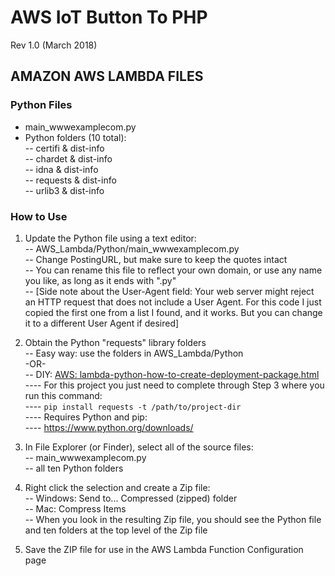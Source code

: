 # AWS IoT Button To PHP 
Rev 1.0 (March 2018)
  
## AMAZON AWS LAMBDA FILES

### Python Files
 
- main_wwwexamplecom.py
- Python folders (10 total):  
  --  certifi & dist-info  
  --  chardet & dist-info  
  --  idna & dist-info  
  --  requests & dist-info  
  --  urlib3 & dist-info  
 
### How to Use  

1. Update the Python file using a text editor:  
  -- AWS_Lambda/Python/main_wwwexamplecom.py  
  -- Change PostingURL, but make sure to keep the quotes intact  
  -- You can rename this file to reflect your own domain, or use any name you like, as long as it ends with ".py"  
  -- [Side note about the User-Agent field: Your web server might reject an HTTP request that does not include a User Agent. For this code I just copied the first one from a list I found, and it works. But you can change it to a different User Agent if desired]
  
2. Obtain the Python "requests" library folders  
  -- Easy way: use the folders in AWS_Lambda/Python  
    -OR-  
  -- DIY: [AWS: lambda-python-how-to-create-deployment-package.html](https://docs.aws.amazon.com/lambda/latest/dg/lambda-python-how-to-create-deployment-package.html)  
  ---- For this project you just need to complete through Step 3 where you run this command:  
  ---- `pip install requests -t /path/to/project-dir`  
  ---- Requires Python and pip:  
  ---- https://www.python.org/downloads/  
  
3. In File Explorer (or Finder), select all of the source files:  
  -- main_wwwexamplecom.py  
  -- all ten Python folders  
  
4. Right click the selection and create a Zip file:    
  -- Windows: Send to... Compressed (zipped) folder  
  -- Mac: Compress Items  
  -- When you look in the resulting Zip file, you should see the Python file and ten folders at the top level of the Zip file 
  
5. Save the ZIP file for use in the AWS Lambda Function Configuration page  
  
